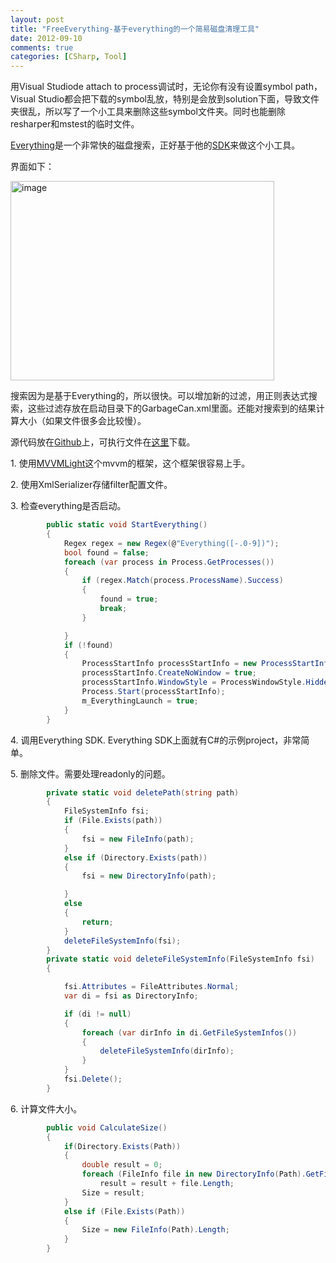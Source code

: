 ```yaml
---
layout: post
title: "FreeEverything-基于everything的一个简易磁盘清理工具"
date: 2012-09-10
comments: true
categories: [CSharp, Tool]
---
```

<p>用Visual Studiode attach to process调试时，无论你有没有设置symbol path，Visual Studio都会把下载的symbol乱放，特别是会放到solution下面，导致文件夹很乱，所以写了一个小工具来删除这些symbol文件夹。同时也能删除resharper和mstest的临时文件。</p>
<p><a href="http://www.voidtools.com/">Everything</a>是一个非常快的磁盘搜索，正好基于他的<a href="http://support.voidtools.com/everything/SDK">SDK</a>来做这个小工具。</p>
<p>界面如下：</p>
<p><a href="http://images.cnblogs.com/cnblogs_com/fresky/201209/20120910114000832.png"><img style="background-image: none; padding-left: 0px; padding-right: 0px; display: inline; padding-top: 0px; border-width: 0px;" title="image" src="http://images.cnblogs.com/cnblogs_com/fresky/201209/201209101140028749.png" alt="image" width="422" height="319" border="0" /></a></p>
<p>搜索因为是基于Everything的，所以很快。可以增加新的过滤，用正则表达式搜索，这些过滤存放在启动目录下的GarbageCan.xml里面。还能对搜索到的结果计算大小（如果文件很多会比较慢）。</p>
<p>源代码放在<a href="https://github.com/fresky/FreeEverything">Github</a>上，可执行文件在<a href="https://github.com/fresky/FreeEverything/blob/master/FreeEverything.zip">这里</a>下载。</p>
<p>1. 使用<a href="http://www.galasoft.ch/mvvm/">MVVMLight</a>这个mvvm的框架，这个框架很容易上手。</p>
<p>2. 使用XmlSerializer存储filter配置文件。</p>
<p>3. 检查everything是否启动。</p>

```c#
		public static void StartEverything()
        {
            Regex regex = new Regex(@"Everything([-.0-9])");
            bool found = false;
            foreach (var process in Process.GetProcesses())
            {
                if (regex.Match(process.ProcessName).Success)
                {
                    found = true;
                    break;
                }

            }
            if (!found)
            {
                ProcessStartInfo processStartInfo = new ProcessStartInfo(@"ThirdParty\Everything.exe");
                processStartInfo.CreateNoWindow = true;
                processStartInfo.WindowStyle = ProcessWindowStyle.Hidden;
                Process.Start(processStartInfo);
                m_EverythingLaunch = true;
            }
        }
```

<p>4. 调用Everything SDK. Everything SDK上面就有C#的示例project，非常简单。</p>
<p>5. 删除文件。需要处理readonly的问题。</p>

```c#
		private static void deletePath(string path)
        {
            FileSystemInfo fsi;
            if (File.Exists(path))
            {
                fsi = new FileInfo(path);
            }
            else if (Directory.Exists(path))
            {
                fsi = new DirectoryInfo(path);

            }
            else
            {
                return;
            }
            deleteFileSystemInfo(fsi);
        }
        private static void deleteFileSystemInfo(FileSystemInfo fsi)
        {

            fsi.Attributes = FileAttributes.Normal;
            var di = fsi as DirectoryInfo;

            if (di != null)
            {
                foreach (var dirInfo in di.GetFileSystemInfos())
                {
                    deleteFileSystemInfo(dirInfo);
                }
            }
            fsi.Delete();
        }
```

<p>6. 计算文件大小。</p>

```c#
		public void CalculateSize()
        {
            if(Directory.Exists(Path))
            {
                double result = 0;
                foreach (FileInfo file in new DirectoryInfo(Path).GetFiles("*", SearchOption.AllDirectories))
                    result = result + file.Length;
                Size = result;
            }
            else if (File.Exists(Path))
            {
                Size = new FileInfo(Path).Length;
            }
        }
```